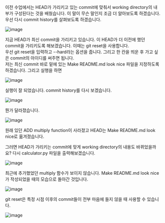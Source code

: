 이전 수업에서는 HEAD가 가리키고 있는 commit에 맞춰서 working directory의 내부가 구성된다는 것을 배웠습니다. 이 말이 무슨 말인지 조금 더 알아보도록 하겠습니다.   
우선 다시 commit history를 살펴보도록 하겠습니다.

![image](https://user-images.githubusercontent.com/64893709/97106302-18e68280-1704-11eb-8911-13bea1199664.png)

지금 HEAD가 최신 commit을 가리키고 있습니다. 이 HEAD가 더 이전에 했던 commit을 가리키도록 해보겠습니다. 이때는 git reset을 사용합니다.   
우선 git reset을 입력하고 --hard라는 옵션을 줍니다. 그리고 한 칸을 띄운 후 가고 싶은 commit의 아이디를 써주면 됩니다.   
저는 최신 commit 바로 밑에 있는 Make README.md look nice 파일을 지정하도록 하겠습니다. 그리고 실행을 하면

![image](https://user-images.githubusercontent.com/64893709/97106473-2a7c5a00-1705-11eb-8e2b-b673a534c908.png)

실행이 잘 되었습니다. commit history를 다시 보겠습니다.

![image](https://user-images.githubusercontent.com/64893709/97106489-42ec7480-1705-11eb-9f3b-3a0856737ba6.png)

뭔가 달라졌습니다.

![image](https://user-images.githubusercontent.com/64893709/97106510-6a434180-1705-11eb-993c-8ea7cfad01fe.png)

원래 있던 ADD multiply function이 사라졌고 HEAD는 Make README.md look nice로 옮겨졌습니다.

그러면 HEAD가 가리키는 commit에 맞게 working directory의 내용도 바뀌었을까요? 다시 calculator.py 파일을 출력해보겠습니다.

![image](https://user-images.githubusercontent.com/64893709/97106530-965ec280-1705-11eb-9d87-90863bc4920e.png)

최근에 추가했었던 multiply 함수가 보이지 않습니다. Make README.md look nice가 작성되었을 때의 모습으로 돌아간 것입니다.

![image](https://user-images.githubusercontent.com/64893709/97106543-b8f0db80-1705-11eb-9322-a8c563029f8f.png)

git reset은 특정 시점 이후의 commit들이 전부 마음에 들지 않을 때 사용할 수 있습니다.

![image](https://user-images.githubusercontent.com/64893709/97106554-c7d78e00-1705-11eb-9fb7-7f61486978e0.png)

